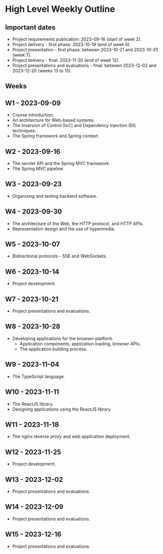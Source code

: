 # High Level Weekly Outline

## Important dates

- Project requirements publication: 2023-09-16 (start of week 2).
- Project delivery - first phase: 2023-10-19 (end of week 6).
- Project presentation - first phase: between 2023-10-21 and 2023-10-25 (week 7).
- Project delivery - final: 2023-11-30 (end of week 12).
- Project presentations and evaluations - final: between 2023-12-02 and 2023-12-20 (weeks 13 to 15).

## Weeks

## W1 - 2023-09-09
- Course introduction.
- An architecture for Web-based systems.
- The Inversion of Control (IoC) and Dependency Injection (DI) techniques.
- The Spring framework and Spring context.

## W2 - 2023-09-16
- The servlet API and the Spring MVC framework.
- The Spring MVC pipeline

## W3 - 2023-09-23
- Organizing and testing backend software.

## W4 - 2023-09-30
- The architecture of the Web, the HTTP protocol, and HTTP APIs.
- Representation design and the use of hypermedia.

## W5 - 2023-10-07
- Bidirectional protocols - SSE and WebSockets.

## W6 - 2023-10-14
- Project development.

## W7 - 2023-10-21
- Project presentations and evaluations.

## W8 - 2023-10-28
- Developing applications for the browser-platform
    - Application components, application loading, browser APIs.
    - The application building process.

## W9 - 2023-11-04
- The TypeScript language.

## W10 - 2023-11-11
- The ReactJS library.
- Designing applications using the ReactJS library.

## W11 - 2023-11-18
- The nginx reverse proxy and web application deployment.

## W12 - 2023-11-25
- Project development.

## W13 - 2023-12-02
- Project presentations and evaluations.

## W14 - 2023-12-09
- Project presentations and evaluations.

## W15 - 2023-12-16
- Project presentations and evaluations.
